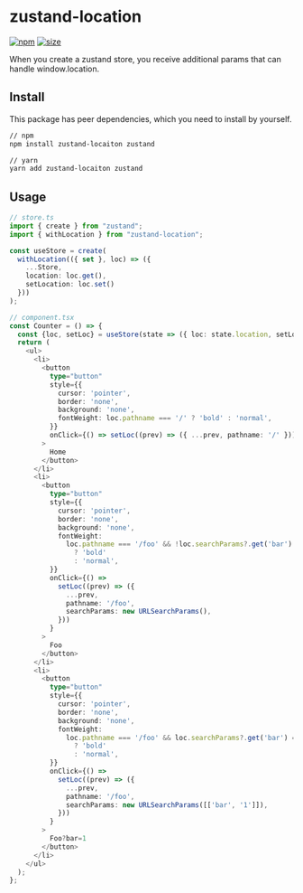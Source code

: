 # zustand-location

[![npm](https://img.shields.io/npm/v/zustand-location)](https://www.npmjs.com/package/zustand-location)
[![size](https://img.shields.io/bundlephobia/minzip/zustand-location)](https://bundlephobia.com/result?p=zustand-location)

When you create a zustand store, you receive additional params that can handle window.location.

## Install

This package has peer dependencies, which you need to install by yourself.

```bash
// npm
npm install zustand-locaiton zustand

// yarn
yarn add zustand-locaiton zustand
```

## Usage

```ts
// store.ts
import { create } from "zustand";
import { withLocation } from "zustand-location";

const useStore = create(
  withLocation(({ set }, loc) => ({
    ...Store,
    location: loc.get(),
    setLocation: loc.set()
  }))
);
```

```ts
// component.tsx
const Counter = () => {
  const {loc, setLoc} = useStore(state => ({ loc: state.location, setLoc: state.setLocation }));
  return (
    <ul>
      <li>
        <button
          type="button"
          style={{
            cursor: 'pointer',
            border: 'none',
            background: 'none',
            fontWeight: loc.pathname === '/' ? 'bold' : 'normal',
          }}
          onClick={() => setLoc((prev) => ({ ...prev, pathname: '/' }))}
        >
          Home
        </button>
      </li>
      <li>
        <button
          type="button"
          style={{
            cursor: 'pointer',
            border: 'none',
            background: 'none',
            fontWeight:
              loc.pathname === '/foo' && !loc.searchParams?.get('bar')
                ? 'bold'
                : 'normal',
          }}
          onClick={() =>
            setLoc((prev) => ({
              ...prev,
              pathname: '/foo',
              searchParams: new URLSearchParams(),
            }))
          }
        >
          Foo
        </button>
      </li>
      <li>
        <button
          type="button"
          style={{
            cursor: 'pointer',
            border: 'none',
            background: 'none',
            fontWeight:
              loc.pathname === '/foo' && loc.searchParams?.get('bar') === '1'
                ? 'bold'
                : 'normal',
          }}
          onClick={() =>
            setLoc((prev) => ({
              ...prev,
              pathname: '/foo',
              searchParams: new URLSearchParams([['bar', '1']]),
            }))
          }
        >
          Foo?bar=1
        </button>
      </li>
    </ul>
  );
};
```